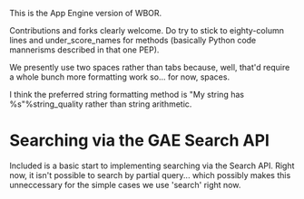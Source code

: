 This is the App Engine version of WBOR.

Contributions and forks clearly welcome. Do try to stick to
eighty-column lines and under_score_names for methods (basically
Python code mannerisms described in that one PEP).

We presently use two spaces rather than tabs because, well, that'd
require a whole bunch more formatting work so... for now, spaces.

I think the preferred string formatting method is 
"My string has %s"%string_quality rather than string arithmetic.



Searching via the GAE Search API
=====================================
Included is a basic start to implementing searching via the Search API.
Right now, it isn't possible to search by partial query... which possibly
makes this unneccessary for the simple cases we use 'search' right now.
